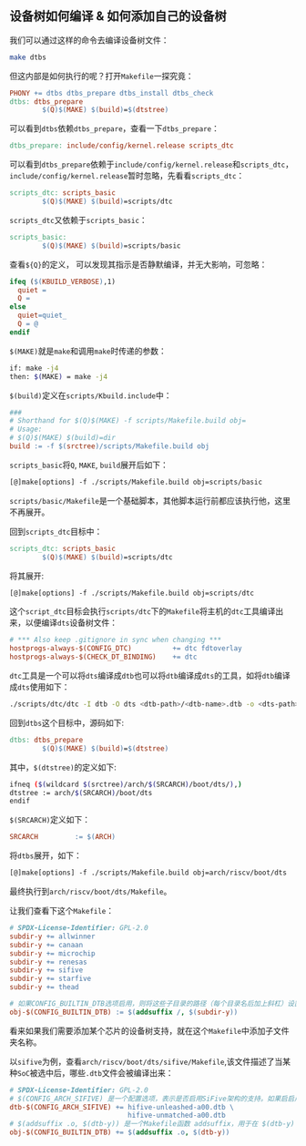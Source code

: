 ## 设备树如何编译 & 如何添加自己的设备树

我们可以通过这样的命令去编译设备树文件：

```bash
make dtbs
```

但这内部是如何执行的呢？打开`Makefile`一探究竟：

```makefile
PHONY += dtbs dtbs_prepare dtbs_install dtbs_check
dtbs: dtbs_prepare
        $(Q)$(MAKE) $(build)=$(dtstree)
```

可以看到`dtbs`依赖`dtbs_prepare`，查看一下`dtbs_prepare`：

```makefile
dtbs_prepare: include/config/kernel.release scripts_dtc
```

可以看到`dtbs_prepare`依赖于`include/config/kernel.release`和`scripts_dtc`，`include/config/kernel.release`暂时忽略，先看看`scripts_dtc`：

```makefile
scripts_dtc: scripts_basic
        $(Q)$(MAKE) $(build)=scripts/dtc
```

`scripts_dtc`又依赖于`scripts_basic`：

```makefile
scripts_basic:
        $(Q)$(MAKE) $(build)=scripts/basic
```

查看`${Q}`的定义， 可以发现其指示是否静默编译，并无大影响，可忽略：

```makefile
ifeq ($(KBUILD_VERBOSE),1)
  quiet =
  Q =
else
  quiet=quiet_
  Q = @
endif
```

`$(MAKE)`就是`make`和调用`make`时传递的参数：

```bash
if: make -j4
then: $(MAKE) = make -j4
```

`$(build)`定义在`scripts/Kbuild.include`中：

```makefile
###
# Shorthand for $(Q)$(MAKE) -f scripts/Makefile.build obj=
# Usage:
# $(Q)$(MAKE) $(build)=dir
build := -f $(srctree)/scripts/Makefile.build obj
```

`scripts_basic`将`Q`, `MAKE`, `build`展开后如下：

```makefile
[@]make[options] -f ./scripts/Makefile.build obj=scripts/basic
```

`scripts/basic/Makefile`是一个基础脚本，其他脚本运行前都应该执行他，这里不再展开。

回到`scripts_dtc`目标中：

```makefile
scripts_dtc: scripts_basic
        $(Q)$(MAKE) $(build)=scripts/dtc
```

将其展开:

```makefile
[@]make[options] -f ./scripts/Makefile.build obj=scripts/dtc
```

这个`script_dtc`目标会执行`scripts/dtc`下的`Makefile`将主机的`dtc`工具编译出来，以便编译`dts`设备树文件：

```makefile
# *** Also keep .gitignore in sync when changing ***
hostprogs-always-$(CONFIG_DTC)          += dtc fdtoverlay
hostprogs-always-$(CHECK_DT_BINDING)    += dtc
```

`dtc`工具是一个可以将`dts`编译成`dtb`也可以将`dtb`编译成`dts`的工具，如将`dtb`编译成`dts`使用如下：

```bash
./scripts/dtc/dtc -I dtb -O dts <dtb-path>/<dtb-name>.dtb -o <dts-path>/<dts-name>.dts
```

回到`dtbs`这个目标中，源码如下:

```makefile
dtbs: dtbs_prepare
        $(Q)$(MAKE) $(build)=$(dtstree)
```

其中，`$(dtstree)`的定义如下:

```bash
ifneq ($(wildcard $(srctree)/arch/$(SRCARCH)/boot/dts/),)
dtstree := arch/$(SRCARCH)/boot/dts
endif
```

`$(SRCARCH)`定义如下：

```makefile
SRCARCH         := $(ARCH)
```

将`dtbs`展开，如下：

```makefile
[@]make[options] -f ./scripts/Makefile.build obj=arch/riscv/boot/dts
```

最终执行到`arch/riscv/boot/dts/Makefile`。

让我们查看下这个`Makefile`：

```makefile
# SPDX-License-Identifier: GPL-2.0
subdir-y += allwinner
subdir-y += canaan
subdir-y += microchip
subdir-y += renesas
subdir-y += sifive
subdir-y += starfive
subdir-y += thead

# 如果CONFIG_BUILTIN_DTB选项启用，则将这些子目录的路径（每个目录名后加上斜杠）设置为 obj-y 变量的值，表示需要在这些子目录中寻找相应的文件进行构建。
obj-$(CONFIG_BUILTIN_DTB) := $(addsuffix /, $(subdir-y))
```

看来如果我们需要添加某个芯片的设备树支持，就在这个`Makefile`中添加子文件夹名称。

以`sifive`为例，查看`arch/riscv/boot/dts/sifive/Makefile`,该文件描述了当某种`SoC`被选中后，哪些`.dtb`文件会被编译出来：

```makefile
# SPDX-License-Identifier: GPL-2.0
# $(CONFIG_ARCH_SIFIVE) 是一个配置选项，表示是否启用SiFive架构的支持。如果启启用$(CONFIG_ARCH_SIFIVE) 的值为 y。
dtb-$(CONFIG_ARCH_SIFIVE) += hifive-unleashed-a00.dtb \
                             hifive-unmatched-a00.dtb
# $(addsuffix .o, $(dtb-y)) 是一个Makefile函数 addsuffix，用于在 $(dtb-y) 变量的每个条目后面添加 .o 后缀。这样处理后，$(dtb-y) 中的每个DTB文件名都会变成 hifive-unleashed-a00.dtb.o 和 hifive-unmatched-a00.dtb.o。
obj-$(CONFIG_BUILTIN_DTB) += $(addsuffix .o, $(dtb-y))
```

